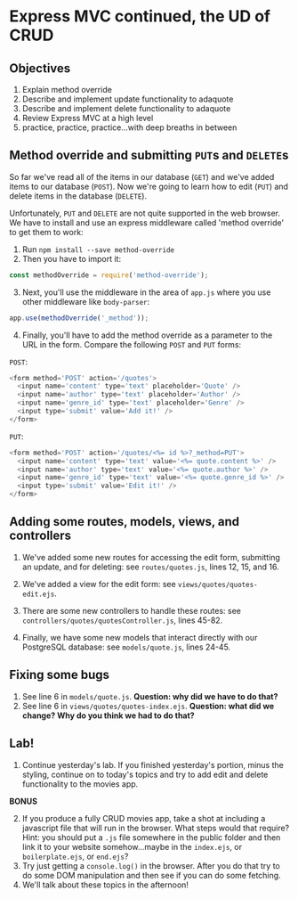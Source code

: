 # Express MVC continued, the UD of CRUD

## Objectives

1. Explain method override
2. Describe and implement update functionality to adaquote
3. Describe and implement delete functionality to adaquote
4. Review Express MVC at a high level
5. practice, practice, practice...with deep breaths in between

## Method override and submitting `PUT`s and `DELETE`s

So far we've read all of the items in our database (`GET`) and we've added items to our database (`POST`). Now we're going to learn how to edit (`PUT`) and delete items in the database (`DELETE`).

Unfortunately, `PUT` and `DELETE` are not quite supported in the web browser. We have to install and use an express middleware called 'method override' to get them to work:

1. Run `npm install --save method-override`
2. Then you have to import it:
```javascript
const methodOverride = require('method-override');
```
3. Next, you'll use the middleware in the area of `app.js` where you use other middleware like `body-parser`:
```javascript
app.use(methodOverride('_method'));
```

4. Finally, you'll have to add the method override as a parameter to the URL in the form. Compare the following `POST` and `PUT` forms:

`POST`:
```javascript
<form method='POST' action='/quotes'>
  <input name='content' type='text' placeholder='Quote' />
  <input name='author' type='text' placeholder='Author' />
  <input name='genre_id' type='text' placeholder='Genre' />
  <input type='submit' value='Add it!' />
</form>
```

`PUT`:
```javascript
<form method='POST' action='/quotes/<%= id %>?_method=PUT'>
  <input name='content' type='text' value='<%= quote.content %>' />
  <input name='author' type='text' value='<%= quote.author %>' />
  <input name='genre_id' type='text' value='<%= quote.genre_id %>' />
  <input type='submit' value='Edit it!' />
</form>
```

## Adding some routes, models, views, and controllers

1. We've added some new routes for accessing the edit form, submitting an update, and for deleting: see `routes/quotes.js`, lines 12, 15, and 16.

2. We've added a view for the edit form: see `views/quotes/quotes-edit.ejs`.

3. There are some new controllers to handle these routes: see `controllers/quotes/quotesController.js`, lines 45-82.

4. Finally, we have some new models that interact directly with our PostgreSQL database: see `models/quote.js`, lines 24-45.

## Fixing some bugs

1. See line 6 in `models/quote.js`. **Question: why did we have to do that?**
2. See line 6 in `views/quotes/quotes-index.ejs`. **Question: what did we change? Why do you think we had to do that?**

## Lab!

1. Continue yesterday's lab. If you finished yesterday's portion, minus the styling, continue on to today's topics and try to add edit and delete functionality to the movies app.

**BONUS**

2. If you produce a fully CRUD movies app, take a shot at including a javascript file that will run in the browser. What steps would that require? Hint: you should put a `.js` file somewhere in the public folder and then link it to your website somehow...maybe in the `index.ejs`, or `boilerplate.ejs`, or `end.ejs`?
3. Try just getting a `console.log()` in the browser. After you do that try to do some DOM manipulation and then see if you can do some fetching.
4. We'll talk about these topics in the afternoon!

